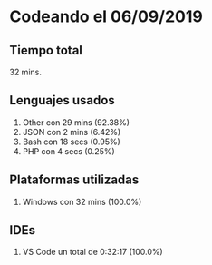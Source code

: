 # Codeando el 06/09/2019

## Tiempo total
32 mins.

## Lenguajes usados
1. Other con 29 mins (92.38%)
1. JSON con 2 mins (6.42%)
1. Bash con 18 secs (0.95%)
1. PHP con 4 secs (0.25%)

## Plataformas utilizadas
1. Windows con 32 mins (100.0%)

## IDEs
1. VS Code un total de 0:32:17 (100.0%)
